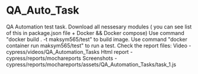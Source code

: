 # QA_Auto_Task
QA Automation test task.
Download all nessesary modules ( you can see list of this in package.json file + Docker && Docker compose)
Use command "docker build . -t maksym565/test" to build image.
Use command "docker container run maksym565/test" to run a test.
Check the report files:
Video - cypress/videos/QA_Automation_Tasks
Html report - cypress/reports/mochareports
Screenshots - cypress/reports/mochareports/assets/QA_Automation_Tasks/task_1.js